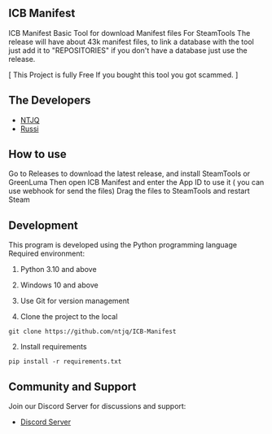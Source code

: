## ICB Manifest
ICB Manifest Basic Tool for download Manifest files For SteamTools
The release will have about 43k manifest files, to link a database with the tool
just add it to "REPOSITORIES" if you don't have a database just use the release.

[ This Project is fully Free If you bought this tool you got scammed. ]

## The Developers
- [NTJQ](https://github.com/ntjq)
- [Russi](https://github.com/0xRussi)

## How to use
Go to Releases to download the latest release, and install SteamTools or GreenLuma
Then open ICB Manifest and enter the App ID to use it ( you can use webhook for send the files)
Drag the files to SteamTools and restart Steam

## Development
This program is developed using the Python programming language
Required environment:
1. Python 3.10 and above
2. Windows 10 and above
3. Use Git for version management

1. Clone the project to the local

```
git clone https://github.com/ntjq/ICB-Manifest
```


2. Install requirements

```
pip install -r requirements.txt
```

## Community and Support
Join our Discord Server for discussions and support:
- [Discord Server](https://discord.gg/Ch3PpUQAjf)
